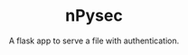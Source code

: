 <h1 align="center">nPysec</h1>
<p align="center">A flask app to serve a file with authentication.</p>
